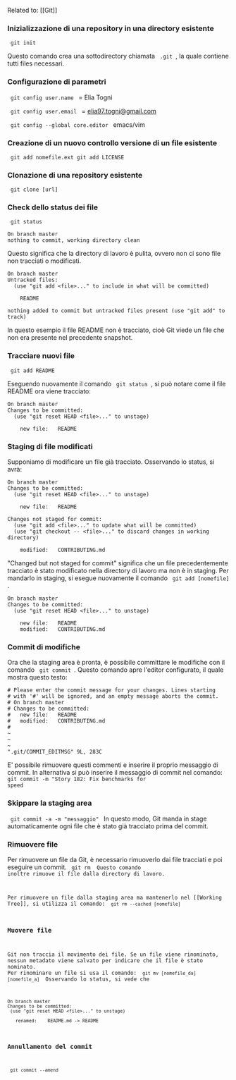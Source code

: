 Related to: [[Git]]

### Inizializzazione di una repository in una directory esistente
<code> git init </code>

Questo comando crea una sottodirectory chiamata <code> .git </code>, la quale contiene tutti files necessari.

### Configurazione di parametri
<code> git config user.name </code> = Elia Togni  

<code> git config user.email </code> = elia97.togni@gmail.com

<code> git config --global core.editor </code> emacs/vim

### Creazione di un nuovo controllo versione di un file esistente
<code> git add nomefile.ext
			   git add LICENSE
			   </code> 

### Clonazione di una repository esistente
<code> git clone [url] </code>

### Check dello status dei file
<code> git status </code>
```console
On branch master
nothing to commit, working directory clean
```

Questo significa che la directory di lavoro è pulita, ovvero non ci sono file non tracciati o modificati.
```console
On branch master
Untracked files:
  (use "git add <file>..." to include in what will be committed)

    README

nothing added to commit but untracked files present (use "git add" to track)
```

In questo esempio il file README non è tracciato, cioè Git viede un file che non era presente nel precedente snapshot.

### Tracciare nuovi file
<code> git add README </code>

Eseguendo nuovamente il comando <code> git status </code>, si può notare come il file README ora viene tracciato:
```console
On branch master
Changes to be committed:
  (use "git reset HEAD <file>..." to unstage)

    new file:   README
```

### Staging di file modificati
Supponiamo di modificare un file già tracciato. Osservando lo status, si avrà:
```console
On branch master
Changes to be committed:
  (use "git reset HEAD <file>..." to unstage)

    new file:   README

Changes not staged for commit:
  (use "git add <file>..." to update what will be committed)
  (use "git checkout -- <file>..." to discard changes in working directory)

    modified:   CONTRIBUTING.md
```

"Changed but not staged for commit" significa che un file precedentemente tracciato è stato modificato nella directory di lavoro ma non è in staging. Per mandarlo in staging, si esegue nuovamente il comando <code> git add [nomefile] </code>.
```console
On branch master
Changes to be committed:
  (use "git reset HEAD <file>..." to unstage)

    new file:   README
    modified:   CONTRIBUTING.md
```

### Commit di modifiche
Ora che la staging area è pronta, è possibile committare le modifiche con il comando <code> git commit </code>.
Questo comando apre l'editor configurato, il quale mostra questo testo:
```
# Please enter the commit message for your changes. Lines starting
# with '#' will be ignored, and an empty message aborts the commit.
# On branch master
# Changes to be committed:
#	new file:   README
#	modified:   CONTRIBUTING.md
#
~
~
~
".git/COMMIT_EDITMSG" 9L, 283C
```

E' possibile rimuovere questi commenti e inserire il proprio messaggio di commit.
In alternativa si può inserire il messaggio di commit nel comando:
<code> git commit -m "Story 182: Fix benchmarks for speed </code>

### Skippare la staging area
<code> git commit -a -m "messaggio" </code>
 In questo modo, Git manda in stage automaticamente ogni file che è stato già tracciato prima del commit.
 
 ### Rimuovere file
 Per rimuovere un file da Git, è necessario rimuoverlo dai file tracciati e poi eseguire un commit. 
 <code> git rm </come>
 Questo comando inoltre rimuove il file dalla directory di lavoro.
 
 Per rimuovere un file dalla staging area ma mantenerlo nel [[Working Tree]], si utilizza il comando:
 <code> git rm --cached [nomefile] </code>
 
 ### Muovere file
 Git non traccia il movimento dei file. Se un file viene rinominato, nessun metadato viene salvato per indicare che il file è stato nominato. Per rinominare un file si usa il comando:
 <code> git mv [nomefile_da] [nomefile_a] </code>
 Osservando lo status, si vede che
 ```console
On branch master
Changes to be committed:
  (use "git reset HEAD <file>..." to unstage)

    renamed:    README.md -> README
```

### Annullamento del commit
<code> git commit --amend </code>
